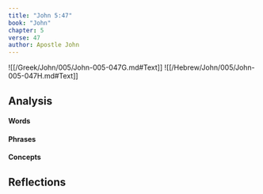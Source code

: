 ```yaml
---
title: "John 5:47"
book: "John"
chapter: 5
verse: 47
author: Apostle John
---
```

![[/Greek/John/005/John-005-047G.md#Text]]
![[/Hebrew/John/005/John-005-047H.md#Text]]

## Analysis

#### Words

#### Phrases

#### Concepts

## Reflections

